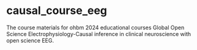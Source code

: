 # causal_course_eeg
The course materials for ohbm 2024 educational courses Global Open Science Electrophysiology-Causal inference in clinical neuroscience with open science EEG.
